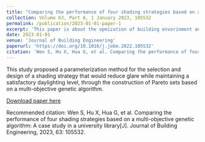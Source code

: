 ```yaml
---
title: "Comparing the performance of four shading strategies based on a multi-objective genetic algorithm: A case study in a university library"
collection: Volume 63, Part A, 1 January 2023, 105532
permalink: /publication/2023-01-01-paper-1
excerpt: 'This paper is about the opmization of building envorinment and quantitive occupant's subjective perception.'
date: 2023-01-01
venue: 'Journal of Building Engineering'
paperurl: 'https://doi.org/10.1016/j.jobe.2022.105532'
citation: 'Wen S, Hu X, Hua G, et al. Comparing the performance of four shading strategies based on a multi-objective genetic algorithm: A case study in a university library[J]. Journal of Building Engineering, 2023, 63: 105532.'
---
```

This study proposed a parameterization method for the selection and design of a shading strategy that would reduce glare while maintaining a satisfactory daylighting level, through the construction of Pareto sets based on a multi-objective genetic algorithm.

[Download paper here](http://academicpages.github.io/files/paper1.pdf)

Recommended citation: Wen S, Hu X, Hua G, et al. Comparing the performance of four shading strategies based on a multi-objective genetic algorithm: A case study in a university library[J]. Journal of Building Engineering, 2023, 63: 105532.
